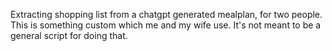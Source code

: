Extracting shopping list from a chatgpt generated mealplan, for two people.  
This is something custom which me and my wife use. It's not meant to be a general script for doing that.

